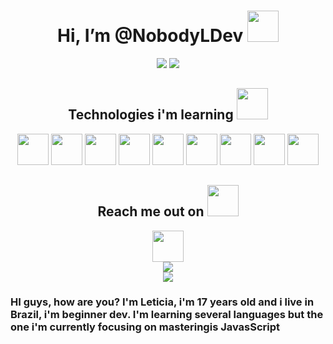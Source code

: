 
<div align="center">
 <h1>Hi, I’m @NobodyLDev <img src="https://media.giphy.com/media/xUA7aZeLE2e0P7Znz2/giphy.gif" width="50"></h1>

<img src="https://media.giphy.com/media/v1.Y2lkPTc5MGI3NjExaHcxaWRoYzd4MGhxZGs4NGVhNGJydWpwMmRha3hwcmhnNWNsZm0xMSZlcD12MV9pbnRlcm5hbF9naWZfYnlfaWQmY3Q9Zw/13HBDT4QSTpveU/giphy.gif" />




<img src="https://user-images.githubusercontent.com/74038190/212284115-f47cd8ff-2ffb-4b04-b5bf-4d1c14c0247f.gif" />
<!---
NobodyLDev/NobodyLDev is a ✨ special ✨ repository because its `README.md` (this file) appears on your GitHub profile.
You can click the Preview link to take a look at your changes.
--->

<h2 align="center">Technologies i'm learning <img src="https://github.com/ritik307/ritik307/blob/main/images/laptop.gif" width="50"></h2>

<div align="center" display="flex">
<img src="https://user-images.githubusercontent.com/25181517/192158954-f88b5814-d510-4564-b285-dff7d6400dad.png" width="50"/>
<img src="https://user-images.githubusercontent.com/25181517/183898674-75a4a1b1-f960-4ea9-abcb-637170a00a75.png" width="50"/>
<img src="https://user-images.githubusercontent.com/25181517/117447155-6a868a00-af3d-11eb-9cfe-245df15c9f3f.png" width="50"/ >
<img src="https://user-images.githubusercontent.com/25181517/183568594-85e280a7-0d7e-4d1a-9028-c8c2209e073c.png" width="50"/>
<img src="https://user-images.githubusercontent.com/25181517/183897015-94a058a6-b86e-4e42-a37f-bf92061753e5.png" width="50"/>
<img src="https://user-images.githubusercontent.com/25181517/192108372-f71d70ac-7ae6-4c0d-8395-51d8870c2ef0.png" width="50"/>
<img src="https://user-images.githubusercontent.com/25181517/192108374-8da61ba1-99ec-41d7-80b8-fb2f7c0a4948.png" width="50"/>
<img src="https://user-images.githubusercontent.com/25181517/183896132-54262f2e-6d98-41e3-8888-e40ab5a17326.png" width="50"/>
<img src="https://user-images.githubusercontent.com/25181517/183896128-ec99105a-ec1a-4d85-b08b-1aa1620b2046.png" width="50"/>
</div>

<h2 align="center">Reach me out on <img src="https://media0.giphy.com/media/jqNPzdTTxQfOgOqpO4/source.gif" width="50"></h2>

<p align="center">
<!-- <img src="https://img.shields.io/badge/-ritik-purple?style=flat-square&logo=instagram&logoColor=white&link=https://www.instagram.com/pinkdogg307/"/> -->


<img src="https://user-images.githubusercontent.com/74038190/235294015-47144047-25ab-417c-af1b-6746820a20ff.gif" width="50"/><br>
<a href="mailto: leticiaschiffel11@gmail.com">
<img src="https://img.shields.io/badge/-NobodyDev-c14438?style=flat-square&logo=Gmail&logoColor=white&link=mailto: leticiaschiffel11@gmail.com"/>
</a>
<br>
<img src="https://user-images.githubusercontent.com/74038190/212284115-f47cd8ff-2ffb-4b04-b5bf-4d1c14c0247f.gif" />
</div>
<h3>
HI guys, how are you? I'm Leticia, i'm 17 years old and i live in Brazil, i'm beginner dev. 
I'm learning several languages but the one i'm currently focusing on masteringis JavasScript
</h3>
